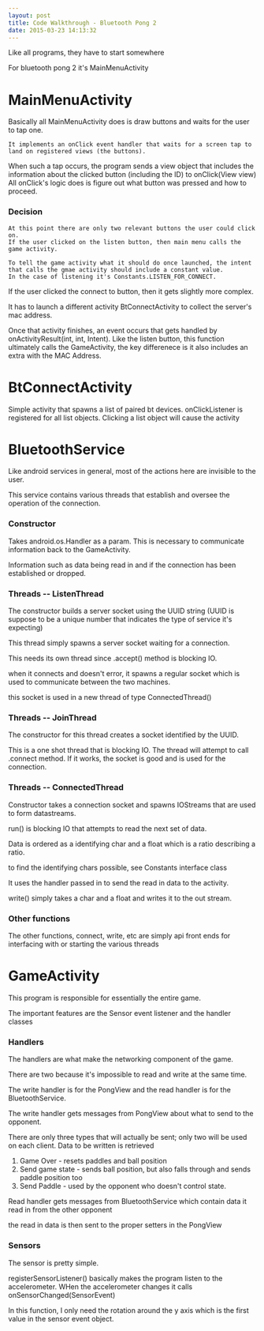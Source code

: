 ```yaml
---
layout: post
title: Code Walkthrough - Bluetooth Pong 2
date: 2015-03-23 14:13:32
---
```


Like all programs, they have to start somewhere

For bluetooth pong 2 it's MainMenuActivity

MainMenuActivity
================

Basically all MainMenuActivity does is draw buttons and waits for the user to tap one.

	It implements an onClick event handler that waits for a screen tap to land on registered views (the buttons).
When such a tap occurs, the program sends a view object that includes the information about the clicked button (including the ID) to onClick(View view)
	All onClick's logic does is figure out what button was pressed and how to proceed.  
### Decision

	At this point there are only two relevant buttons the user could click on.
	If the user clicked on the listen button, then main menu calls the game activity.

	To tell the game activity what it should do once launched, the intent that calls the gmae activity should include a constant value.
	In the case of listening it's Constants.LISTEN_FOR_CONNECT.

If the user clicked the connect to button, then it gets slightly more complex.

It has to launch a different activity BtConnectActivity to collect the server's mac address.

Once that activity finishes, an event occurs that gets handled by onActivityResult(int, int, Intent).
Like the listen button, this function ultimately calls the GameActivity, the key differenece is it also includes an extra with the MAC Address.

BtConnectActivity
=================

Simple activity that spawns a list of paired bt devices. onClickListener is registered for all list objects. Clicking a list object will cause the activity  

BluetoothService
================

Like android services in general, most of the actions here are invisible to the user.

This service contains various threads that establish and oversee the operation of the connection.

### Constructor

Takes android.os.Handler as a param.
This is necessary to communicate information back to the GameActivity.

Information such as data being read in and if the connection has been established or dropped.

### Threads -- ListenThread

The constructor builds a server socket using the UUID string (UUID is suppose to be a unique number that indicates the type of service it's expecting)

This thread simply spawns a server socket waiting for a connection.

This needs its own thread since .accept() method is blocking IO.

when it connects and doesn't error, it spawns a regular socket which is used to communicate between the two machines.

this socket is used in a new thread of type ConnectedThread()

### Threads -- JoinThread

The constructor for this thread creates a socket identified by the UUID.

This is a one shot thread that is blocking IO.
The thread will attempt to call .connect method.
If it works, the socket is good and is used for the connection.

### Threads -- ConnectedThread

Constructor takes a connection socket and spawns IOStreams that are used to form datastreams.

run() is blocking IO that attempts to read the next set of data.

Data is ordered as a identifying char and a float which is a ratio describing a ratio.

to find the identifying chars possible, see Constants interface class

It uses the handler passed in to send the read in data to the activity.

write() simply takes a char and a float and writes it to the out stream.

### Other functions

The other functions, connect, write, etc are simply api front ends for interfacing with or starting the various threads

GameActivity
============

This program is responsible for essentially the entire game.

The important features are the Sensor event listener and the handler classes

### Handlers

The handlers are what make the networking component of the game.

There are two because it's impossible to read and write at the same time.

The write handler is for the PongView and the read handler is for the BluetoothService.

The write handler gets messages from PongView about what to send to the opponent.

There are only three types that will actually be sent; only two will be used on each client. Data to be written is retrieved 

 1. Game Over - resets paddles and ball position
 2. Send game state - sends ball position, but also falls through and sends paddle position too
 3. Send Paddle - used by the opponent who doesn't control state.

Read handler gets messages from BluetoothService which contain data it read in from the other opponent

the read in data is then sent to the proper setters in the PongView

### Sensors

The sensor is pretty simple.

registerSensorListener() basically makes the program listen to the accelerometer.
WHen the accelerometer changes it calls onSensorChanged(SensorEvent)

In this function, I only need the rotation around the y axis which is the first value in the sensor event object.


